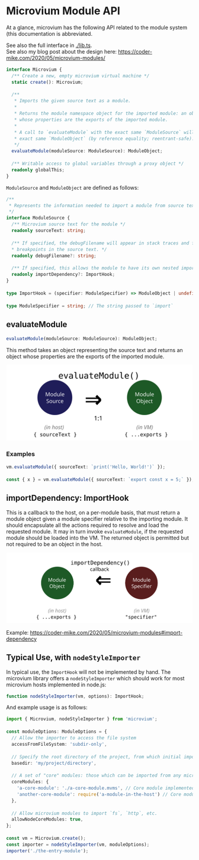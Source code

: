 # Microvium Module API

At a glance, microvium has the following API related to the module system (this documentation is abbreviated.

See also the full interface in [./lib.ts](../../lib.ts). <br>
See also my blog post about the design here: https://coder-mike.com/2020/05/microvium-modules/

```ts
interface Microvium {
  /** Create a new, empty microvium virtual machine */
  static create(): Microvium;

  /**
   * Imports the given source text as a module.
   *
   * Returns the module namespace object for the imported module: an object
   * whose properties are the exports of the imported module.
   *
   * A call to `evaluateModule` with the exact same `ModuleSource` will return the
   * exact same `ModuleObject` (by reference equality; reentrant-safe).
   */
  evaluateModule(moduleSource: ModuleSource): ModuleObject;

  /** Writable access to global variables through a proxy object */
  readonly globalThis;
}
```

`ModuleSource` and `ModuleObject` are defined as follows:

```ts
/**
 * Represents the information needed to import a module from source text.
 */
interface ModuleSource {
  /** Microvium source text for the module */
  readonly sourceText: string;

  /** If specified, the debugFilename will appear in stack traces and facilitates
  * breakpoints in the source text. */
  readonly debugFilename?: string;

  /** If specified, this allows the module to have its own nested imports */
  readonly importDependency?: ImportHook;
}

type ImportHook = (specifier: ModuleSpecifier) => ModuleObject | undefined;

type ModuleSpecifier = string; // The string passed to `import`
```

## evaluateModule

```ts
evaluateModule(moduleSource: ModuleSource): ModuleObject;
```

This method takes an object representing the source text and returns an object whose properties are the exports of the imported module.

![evaluateModule.svg](../images/evaluateModule.svg)

### Examples

```ts
vm.evaluateModule({ sourceText: `print('Hello, World!')` });

const { x } = vm.evaluateModule({ sourceText: `export const x = 5;` });
```

## importDependency: ImportHook

This is a callback to the host, on a per-module basis, that must return a module object given a module specifier relative to the importing module. It should encapsulate all the actions required to resolve and load the requested module. It may in turn invoke `evaluateModule`, if the requested module should be loaded into the VM. The returned object is permitted but not required to be an object in the host.

![evaluateModule.svg](../images/ImportHook.svg)

Example: https://coder-mike.com/2020/05/microvium-modules#import-dependency

## Typical Use, with `nodeStyleImporter`

In typical use, the `ImportHook` will not be implemented by hand. The microvium library offers a `nodeStyleImporter` which should work for most microvium hosts implemented in node.js:

```ts
function nodeStyleImporter(vm, options): ImportHook;
```

And example usage is as follows:

```ts
import { Microvium, nodeStyleImporter } from 'microvium';

const moduleOptions: ModuleOptions = {
  // Allow the importer to access the file system
  accessFromFileSystem: 'subdir-only',

  // Specify the root directory of the project, from which initial imports will be resolved
  basedir: 'my/project/directory',

  // A set of "core" modules: those which can be imported from any microvium module with the exact same specifier.
  coreModules: {
    'a-core-module': './a-core-module.mvms', // Core module implemented VM source text
    'another-core-module': require('a-module-in-the-host') // Core module implemented by the host
  },

  // Allow microvium modules to import `fs`, `http`, etc.
  allowNodeCoreModules: true,
};

const vm = Microvium.create();
const importer = nodeStyleImporter(vm, moduleOptions);
importer('./the-entry-module');
```


